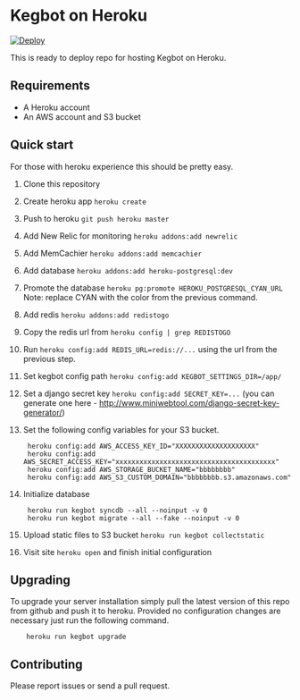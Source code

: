 # Kegbot on Heroku

[![Deploy](https://www.herokucdn.com/deploy/button.png)](https://heroku.com/deploy)

This is ready to deploy repo for hosting Kegbot on Heroku.

## Requirements

* A Heroku account
* An AWS account and S3 bucket

## Quick start

For those with heroku experience this should be pretty easy.

1. Clone this repository
1. Create heroku app `heroku create`
1. Push to heroku `git push heroku master`
1. Add New Relic for monitoring `heroku addons:add newrelic`
1. Add MemCachier `heroku addons:add memcachier`
1. Add database `heroku addons:add heroku-postgresql:dev`
1. Promote the database `heroku pg:promote HEROKU_POSTGRESQL_CYAN_URL` Note: replace CYAN with the color from the previous command.
1. Add redis `heroku addons:add redistogo`
1. Copy the redis url from `heroku config | grep REDISTOGO`
1. Run `heroku config:add REDIS_URL=redis://...` using the url from the previous step.
1. Set kegbot config path `heroku config:add KEGBOT_SETTINGS_DIR=/app/`
1. Set a django secret key `heroku config:add SECRET_KEY=...` (you can generate one here - http://www.miniwebtool.com/django-secret-key-generator/)
1. Set the following config variables for your S3 bucket.

        heroku config:add AWS_ACCESS_KEY_ID="XXXXXXXXXXXXXXXXXXXX"
        heroku config:add AWS_SECRET_ACCESS_KEY="xxxxxxxxxxxxxxxxxxxxxxxxxxxxxxxxxxxxxxxx"
        heroku config:add AWS_STORAGE_BUCKET_NAME="bbbbbbbb"
        heroku config:add AWS_S3_CUSTOM_DOMAIN="bbbbbbbb.s3.amazonaws.com"

1. Initialize database

        heroku run kegbot syncdb --all --noinput -v 0
        heroku run kegbot migrate --all --fake --noinput -v 0

1. Upload static files to S3 bucket `heroku run kegbot collectstatic`
1. Visit site `heroku open` and finish initial configuration

## Upgrading

To upgrade your server installation simply pull the latest version of this repo from github
and push it to heroku. Provided no configuration changes are necessary just run the
following command.

        heroku run kegbot upgrade

## Contributing

Please report issues or send a pull request.


